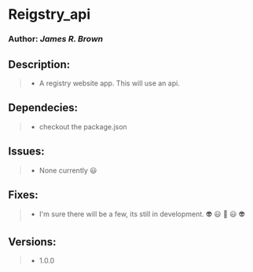 # Reigstry_api

### Author: *James R. Brown*

## Description:
  
> - A registry website app.  This will use an api.

## Dependecies:

> - checkout the package.json

## Issues:

> - None currently :smiley:

## Fixes:

> - I'm sure there will be a few, its still in development. :alien: :smiley: :thinking: :smiley: :alien:

## Versions:

> - 1.0.0




